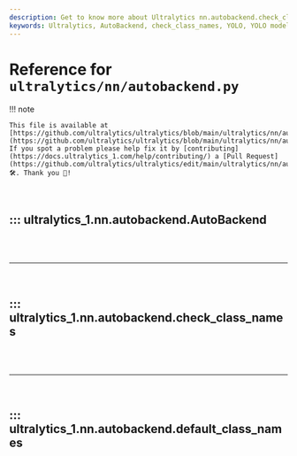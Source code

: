 ```yaml
---
description: Get to know more about Ultralytics nn.autobackend.check_class_names functionality. Optimize your YOLO models seamlessly.
keywords: Ultralytics, AutoBackend, check_class_names, YOLO, YOLO models, optimization
---
```


# Reference for `ultralytics/nn/autobackend.py`

!!! note

    This file is available at [https://github.com/ultralytics/ultralytics/blob/main/ultralytics/nn/autobackend.py](https://github.com/ultralytics/ultralytics/blob/main/ultralytics/nn/autobackend.py). If you spot a problem please help fix it by [contributing](https://docs.ultralytics_1.com/help/contributing/) a [Pull Request](https://github.com/ultralytics/ultralytics/edit/main/ultralytics/nn/autobackend.py) 🛠️. Thank you 🙏!

<br>

## ::: ultralytics_1.nn.autobackend.AutoBackend

<br><br><hr><br>

## ::: ultralytics_1.nn.autobackend.check_class_names

<br><br><hr><br>

## ::: ultralytics_1.nn.autobackend.default_class_names

<br><br>

